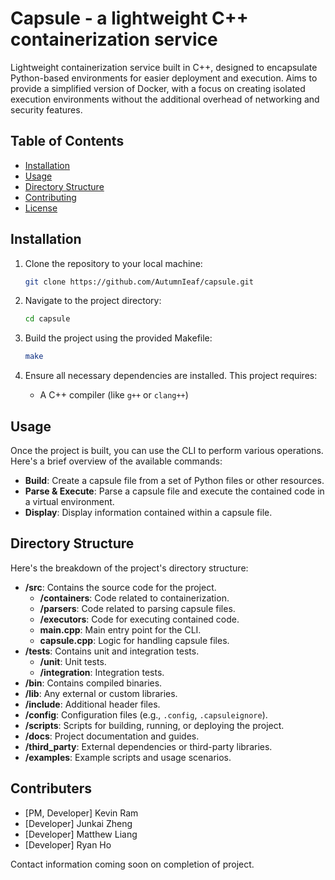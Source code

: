 # Capsule - a lightweight C++ containerization service

Lightweight containerization service built in C++, designed to encapsulate Python-based environments for easier deployment and execution. Aims to provide a simplified version of Docker, with a focus on creating isolated execution environments without the additional overhead of networking and security features.

## Table of Contents
- [Installation](#installation)
- [Usage](#usage)
- [Directory Structure](#directory-structure)
- [Contributing](#contributing)
- [License](#license)

## Installation

1. Clone the repository to your local machine:
   ```bash
   git clone https://github.com/AutumnIeaf/capsule.git
   ```

2. Navigate to the project directory:
   ```bash
   cd capsule
   ```

3. Build the project using the provided Makefile:
   ```bash
   make
   ```

4. Ensure all necessary dependencies are installed. This project requires:
   - A C++ compiler (like `g++` or `clang++`)
   <!-- - Additional dependencies, if any (e.g., Boost, Google Test for unit testing) -->

## Usage

Once the project is built, you can use the CLI to perform various operations. Here's a brief overview of the available commands:

- **Build**: Create a capsule file from a set of Python files or other resources.
- **Parse & Execute**: Parse a capsule file and execute the contained code in a virtual environment.
- **Display**: Display information contained within a capsule file.

<!-- Example command to build a capsule file:
```bash
./bin/main --build path/to/source/files
``` -->

## Directory Structure

Here's the breakdown of the project's directory structure:

- **/src**: Contains the source code for the project.
  - **/containers**: Code related to containerization.
  - **/parsers**: Code related to parsing capsule files.
  - **/executors**: Code for executing contained code.
  - **main.cpp**: Main entry point for the CLI.
  - **capsule.cpp**: Logic for handling capsule files.
- **/tests**: Contains unit and integration tests.
  - **/unit**: Unit tests.
  - **/integration**: Integration tests.
- **/bin**: Contains compiled binaries.
- **/lib**: Any external or custom libraries.
- **/include**: Additional header files.
- **/config**: Configuration files (e.g., `.config`, `.capsuleignore`).
- **/scripts**: Scripts for building, running, or deploying the project.
- **/docs**: Project documentation and guides.
- **/third_party**: External dependencies or third-party libraries.
- **/examples**: Example scripts and usage scenarios.

## Contributers

- [PM, Developer] Kevin Ram
- [Developer] Junkai Zheng
- [Developer] Matthew Liang
- [Developer] Ryan Ho

Contact information coming soon on completion of project.